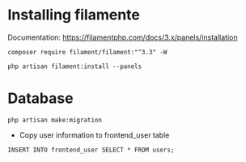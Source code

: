 # Installing filamente
Documentation: https://filamentphp.com/docs/3.x/panels/installation

```
composer require filament/filament:"^3.3" -W

php artisan filament:install --panels
```

# Database 
```
php artisan make:migration
```

- Copy user information to frontend_user table
```
INSERT INTO frontend_user SELECT * FROM users;
```
